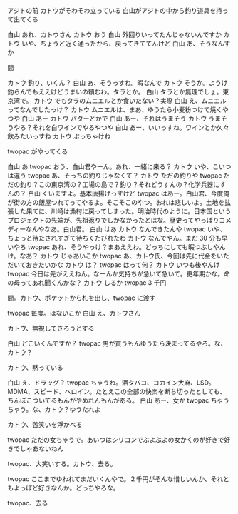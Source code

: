 アジトの前
カトウがそわそわ立っている
白山がアジトの中から釣り道具を持って出てくる

白山 あれ、カトウさん
カトウ おう
白山 外回りいってたんじゃないんですか
カトウ いや、ちょうど近く通ったから、戻ってきててんけど
白山 あ、そうなんすか

間

カトウ 釣り、いくん？
白山 あ、そうっすね。暇なんで
カトウ そうか。ようけ釣らんでもええけどうまいの頼むわ。タラとか。
白山 タラとか無理でしょ。東京湾で。
カトウ でもタラのムニエルとか食いたない？実際
白山 え、ムニエルってなんでしたっけ？
カトウ ムニエルは、まあ、ゆうたら小麦粉つけて焼くやつや
白山 あー
カトウ バターとかで
白山 あー、それはうまそう
カトウ うまそうやろ？それを白ワインでやるやつや
白山 あー、いいっすね。ワインとか久々飲みたいっすね
カトウ ぶっちゃけね

twopac がやってくる

白山 あ
twopac おう、白山君やーん。あれ、一緒に来る？
カトウ いや、こいつは違う
twopac あ、そっちの釣りじゃなくて？
カトウ ただの釣りや
twopac ただの釣り？この東京湾の？工場の島で？釣り？それどうすんの？化学兵器にすんの？
白山 くいますよ。基本唐揚げっすけど
twopac はあー。白山君、今度俺が街の方の飯屋つれてってやるよ。そこそこのやつ。おれは悲しいよ。土地を拡張した果てに、川崎は漁村に戻ってしまった。明治時代のように。日本国というプロジェクトの先端が、先祖返りでしかなかったとはな。歴史ってやっぱりコメディーなんやなあ。白山君。
白山 はあ
カトウ なんできたんや
twopac いや、ちょっと待たされすぎて待ちくたびれたわ
カトウ なんでやん。まだ 30 分も早いやろ
twopac あれ、そうやっけ？まあええわ。どっちにしても暇つぶしやんけ。なあ？
カトウ じゃあいこか
twopac あ、カトウ氏、今回は先に代金をいただいておきたいかな
カトウ は？
twopac はって何？
カトウ いつも後やんけ
twopac 今日は先がええねん。なーんか気持ちが急いて急いて。更年期かな。命の母ってあれ聞くんかな？
カトウ しるか
twopac 3 千円

間。カトウ、ポケットから札を出し、twopac に渡す

twopac 毎度。ほないこか
白山 え、カトウさん

カトウ、無視してさろうとする

白山 どこいくんですか？
twopac 男が買うもんゆうたら決まってるやろ。な、カトウ？

カトウ、黙っている

白山 え、ドラッグ？
twopac ちゃうわ。酒タバコ、コカイン大麻、LSD。MDMA、スピード、ヘロイン。たとえこの全部の快楽を断ち切ったとしても、ちんぽこついてるもんがやめれんもんがある。
白山 あー、女か
twopac ちゃうちゃう。な、カトウ？ゆうたれよ

カトウ、苦笑いを浮かべる

twopac ただの女ちゃうで。あいつはシリコンでぶよぶよの女かくのが好きで好きでしゃあないねん

twopac、大笑いする。カトウ、去る。

twopac ここまでゆわれてまだいくんやで。２千円がそんな惜しいんか、それともよっぽど好きなんか。どっちやろな。

twopac、去る

